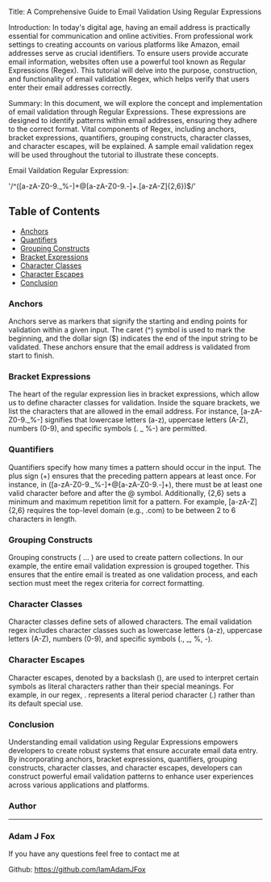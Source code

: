 Title: A Comprehensive Guide to Email Validation Using Regular Expressions

Introduction:
In today's digital age, having an email address is practically essential for communication and online activities. From professional work settings to creating accounts on various platforms like Amazon, email addresses serve as crucial identifiers. To ensure users provide accurate email information, websites often use a powerful tool known as Regular Expressions (Regex). This tutorial will delve into the purpose, construction, and functionality of email validation Regex, which helps verify that users enter their email addresses correctly.

Summary:
In this document, we will explore the concept and implementation of email validation through Regular Expressions. These expressions are designed to identify patterns within email addresses, ensuring they adhere to the correct format. Vital components of Regex, including anchors, bracket expressions, quantifiers, grouping constructs, character classes, and character escapes, will be explained. A sample email validation regex will be used throughout the tutorial to illustrate these concepts.

Email Vaildation Regular Expression:

'/^([a-zA-Z0-9._%-]+@[a-zA-Z0-9.-]+\.[a-zA-Z]{2,6})$/'

## Table of Contents

- [Anchors](#anchors)
- [Quantifiers](#quantifiers)
- [Grouping Constructs](#grouping-constructs)
- [Bracket Expressions](#bracket-expressions)
- [Character Classes](#character-classes)
- [Character Escapes](#character-escapes)
- [Conclusion](#conclusion)

### Anchors

Anchors serve as markers that signify the starting and ending points for validation within a given input. The caret (^) symbol is used to mark the beginning, and the dollar sign ($) indicates the end of the input string to be validated. These anchors ensure that the email address is validated from start to finish.

### Bracket Expressions

The heart of the regular expression lies in bracket expressions, which allow us to define character classes for validation. Inside the square brackets, we list the characters that are allowed in the email address. For instance, [a-zA-Z0-9._%-] signifies that lowercase letters (a-z), uppercase letters (A-Z), numbers (0-9), and specific symbols (. _ %-) are permitted.

### Quantifiers

Quantifiers specify how many times a pattern should occur in the input. The plus sign (+) ensures that the preceding pattern appears at least once. For instance, in ([a-zA-Z0-9._%-]+@[a-zA-Z0-9.-]+), there must be at least one valid character before and after the @ symbol. Additionally, {2,6} sets a minimum and maximum repetition limit for a pattern. For example, [a-zA-Z]{2,6} requires the top-level domain (e.g., .com) to be between 2 to 6 characters in length.

### Grouping Constructs

Grouping constructs ( ... ) are used to create pattern collections. In our example, the entire email validation expression is grouped together. This ensures that the entire email is treated as one validation process, and each section must meet the regex criteria for correct formatting.

### Character Classes

Character classes define sets of allowed characters. The email validation regex includes character classes such as lowercase letters (a-z), uppercase letters (A-Z), numbers (0-9), and specific symbols (., _, %, -).

### Character Escapes

Character escapes, denoted by a backslash (\), are used to interpret certain symbols as literal characters rather than their special meanings. For example, in our regex, \. represents a literal period character (.) rather than its default special use.

### Conclusion

Understanding email validation using Regular Expressions empowers developers to create robust systems that ensure accurate email data entry. By incorporating anchors, bracket expressions, quantifiers, grouping constructs, character classes, and character escapes, developers can construct powerful email validation patterns to enhance user experiences across various applications and platforms.

### Author
_______________________________________________________________________________________________________________________________________________________________________________________

### Adam J Fox

If you have any questions feel free to contact me at

Github: https://github.com/IamAdamJFox
